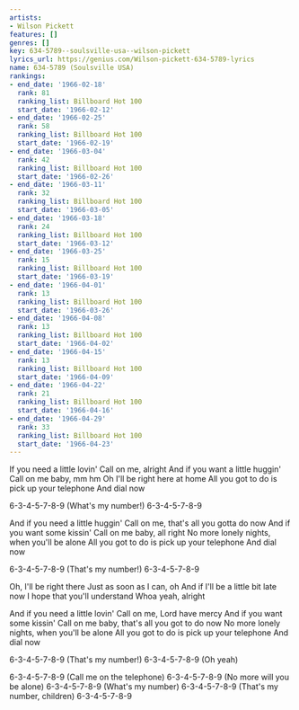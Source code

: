```yaml
---
artists:
- Wilson Pickett
features: []
genres: []
key: 634-5789--soulsville-usa--wilson-pickett
lyrics_url: https://genius.com/Wilson-pickett-634-5789-lyrics
name: 634-5789 (Soulsville USA)
rankings:
- end_date: '1966-02-18'
  rank: 81
  ranking_list: Billboard Hot 100
  start_date: '1966-02-12'
- end_date: '1966-02-25'
  rank: 58
  ranking_list: Billboard Hot 100
  start_date: '1966-02-19'
- end_date: '1966-03-04'
  rank: 42
  ranking_list: Billboard Hot 100
  start_date: '1966-02-26'
- end_date: '1966-03-11'
  rank: 32
  ranking_list: Billboard Hot 100
  start_date: '1966-03-05'
- end_date: '1966-03-18'
  rank: 24
  ranking_list: Billboard Hot 100
  start_date: '1966-03-12'
- end_date: '1966-03-25'
  rank: 15
  ranking_list: Billboard Hot 100
  start_date: '1966-03-19'
- end_date: '1966-04-01'
  rank: 13
  ranking_list: Billboard Hot 100
  start_date: '1966-03-26'
- end_date: '1966-04-08'
  rank: 13
  ranking_list: Billboard Hot 100
  start_date: '1966-04-02'
- end_date: '1966-04-15'
  rank: 13
  ranking_list: Billboard Hot 100
  start_date: '1966-04-09'
- end_date: '1966-04-22'
  rank: 21
  ranking_list: Billboard Hot 100
  start_date: '1966-04-16'
- end_date: '1966-04-29'
  rank: 33
  ranking_list: Billboard Hot 100
  start_date: '1966-04-23'
---
```

If you need a little lovin'
Call on me, alright
And if you want a little huggin'
Call on me baby, mm hm
Oh I'll be right here at home
All you got to do is pick up your telephone
And dial now


6-3-4-5-7-8-9 (What's my number!)
6-3-4-5-7-8-9


And if you need a little huggin'
Call on me, that's all you gotta do now
And if you want some kissin'
Call on me baby, all right
No more lonely nights, when you'll be alone
All you got to do is pick up your telephone
And dial now


6-3-4-5-7-8-9 (That's my number!)
6-3-4-5-7-8-9


Oh, I'll be right there
Just as soon as I can, oh
And if I'll be a little bit late now
I hope that you'll understand
Whoa yeah, alright


And if you need a little lovin'
Call on me, Lord have mercy
And if you want some kissin'
Call on me baby, that's all you got to do now
No more lonely nights, when you'll be alone
All you got to do is pick up your telephone
And dial now


6-3-4-5-7-8-9 (That's my number!)
6-3-4-5-7-8-9 (Oh yeah)


6-3-4-5-7-8-9 (Call me on the telephone)
6-3-4-5-7-8-9 (No more will you be alone)
6-3-4-5-7-8-9 (What's my number)
6-3-4-5-7-8-9 (That's my number, children)
6-3-4-5-7-8-9
